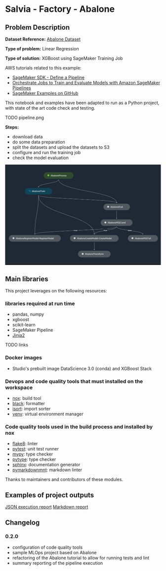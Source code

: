 # Salvia - Factory - Abalone

## Problem Description

**Dataset Reference:** [Abalone Dataset](https://www.csie.ntu.edu.tw/~cjlin/libsvmtools/datasets/regression.html)

**Type of problem:** Linear Regression

**Type of solution:** XGBoost using SageMaker Training Job

AWS tutorials related to this example:

- [SageMaker SDK - Define a Pipeline](https://docs.aws.amazon.com/sagemaker/latest/dg/define-pipeline.html)
- [Orchestrate Jobs to Train and Evaluate Models with Amazon SageMaker Pipelines](https://sagemaker-examples.readthedocs.io/en/latest/sagemaker-pipelines/tabular/abalone_build_train_deploy/sagemaker-pipelines-preprocess-train-evaluate-batch-transform.html)
- [SageMaker Examples on GitHub](https://github.com/aws/amazon-sagemaker-examples/tree/main/sagemaker-pipelines/tabular/abalone_build_train_deploy)

This notebook and examples have been adapted to run as a Python project,
with state of the art code check and testing.

TODO pipeline.png

**Steps:**
- download data
- do some data preparation
- split the datasets and upload the datasets to S3
- configure and run the training job
- check the model evaluation

![Pipeline Execution Snapshot](docs/images/pipeline-execution.png)

## Main libraries

This project leverages on the following resources:

### libraries required at run time

- pandas, numpy
- xgboost
- scikit-learn
- SageMaker Pipeline
- [Jinja2](https://tedboy.github.io/jinja2/templ10.html)

TODO links

### Docker images

- Studio's prebuilt image DataScience 3.0 (conda) and XGBoost Stack

### Devops and code quality tools that must installed on the workspace

- [nox](https://nox.thea.codes/en/stable/index.html#): build tool
- [black](https://black.readthedocs.io/en/stable/): formatter
- [isort](https://pycqa.github.io/isort/): import sorter
- [venv](https://docs.python.org/3/library/venv.html): virtual environment manager

### Code quality tools used in the build process and installed by nox

- [flake8](https://flake8.pycqa.org/en/latest/index.html#quickstart): linter
- [pytest](https://docs.pytest.org/en/latest/index.html): unit test runner
- [mypy](https://mypy.readthedocs.io/en/stable/getting_started.html): type checker
- [pytype](https://github.com/google/pytype): type checker
- [sphinx](https://www.sphinx-doc.org/en/master/): documentation generator
- [pymarkdownmnt](https://pypi.org/project/pymarkdownlnt/): markdown linter

Thanks to maintainers and contributors of these modules.

## Examples of project outputs  

[JSON execution report](docs/report-examples/pipeline_execution_report.json)
[Markdown report](docs/report-examples/pipeline_execution_report.md)

## Changelog

### 0.2.0

- configuration of code quality tools
- sample MLOps project based on Abalone
- refactoring of the Abalone tutorial to allow for running tests and lint
- summary reporting of the pipeline execution
